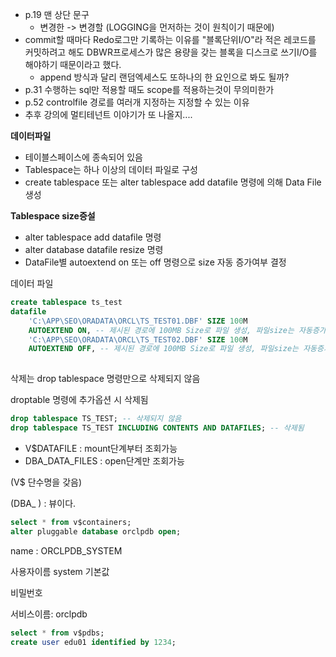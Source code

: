 - p.19 맨 상단 문구
  - 변경한 -> 변경할 (LOGGING을 먼저하는 것이 원칙이기 때문에)
- commit할 때마다 Redo로그만 기록하는 이유를 "블록단위I/O"라 적은 레코드를 커밋하려고 해도 DBWR프로세스가 많은 용량을 갖는 블록을 디스크로 쓰기I/O를 해야하기 때문이라고 했다.
  - append 방식과 달리 랜덤엑세스도 또하나의 한 요인으로 봐도 될까?
- p.31 수행하는 sql만 적용할 때도 scope를 적용하는것이 무의미한가
- p.52 controlfile 경로를 여러개 지정하는 지정할 수 있는 이유
- 추후 강의에 멀티테넌트 이야기가 또 나올지....



**데이터파일**

- 테이블스페이스에 종속되어 있음
- Tablespace는 하나 이상의 데이터 파일로 구성
- create tablespace 또는 alter tablespace add datafile 명령에 의해 Data File 생성

**Tablespace size증설**

- alter tablespace add datafile 명령
- alter database datafile resize 명령
- DataFile별 autoextend on 또는 off 명령으로 size 자동 증가여부 결정

데이터 파일

```sql
create tablespace ts_test
datafile
	'C:\APP\SEO\ORADATA\ORCL\TS_TEST01.DBF' SIZE 100M
	AUTOEXTEND ON, -- 제시된 경로에 100MB Size로 파일 생성, 파일size는 자동증가
	'C:\APP\SEO\ORADATA\ORCL\TS_TEST02.DBF' SIZE 100M
	AUTOEXTEND OFF, -- 제시된 경로에 100MB Size로 파일 생성, 파일size는 자동증가X, 상시감시해야하는 중요한 데이터일 경우
	
```



삭제는 drop tablespace 명령만으로 삭제되지 않음

droptable 명령에 추가옵션 시 삭제됨

```sql
drop tablespace TS_TEST; -- 삭제되지 않음
drop tablespace TS_TEST INCLUDING CONTENTS AND DATAFILES; -- 삭제됨
```

- V$DATAFILE : mount단계부터 조회가능
- DBA_DATA_FILES : open단계만 조회가능

(V$ 단수명을 갖음)

(DBA_ ) : 뷰이다.

 

```sql
select * from v$containers;
alter pluggable database orclpdb open;
```

name : ORCLPDB_SYSTEM

사용자이름 system 기본값

비밀번호

서비스이름: orclpdb



```sql
select * from v$pdbs;
create user edu01 identified by 1234;
```

